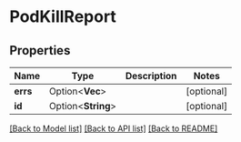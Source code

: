 # PodKillReport

## Properties

Name | Type | Description | Notes
------------ | ------------- | ------------- | -------------
**errs** | Option<**Vec<String>**> |  | [optional]
**id** | Option<**String**> |  | [optional]

[[Back to Model list]](../README.md#documentation-for-models) [[Back to API list]](../README.md#documentation-for-api-endpoints) [[Back to README]](../README.md)


